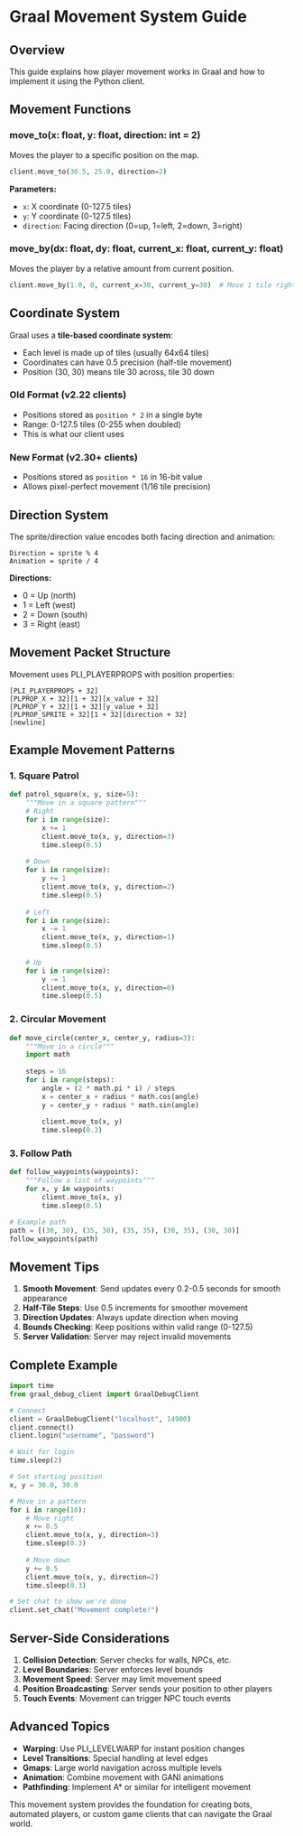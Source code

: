 # Graal Movement System Guide

## Overview

This guide explains how player movement works in Graal and how to implement it using the Python client.

## Movement Functions

### move_to(x: float, y: float, direction: int = 2)

Moves the player to a specific position on the map.

```python
client.move_to(30.5, 25.0, direction=2)
```

**Parameters:**
- `x`: X coordinate (0-127.5 tiles)
- `y`: Y coordinate (0-127.5 tiles)  
- `direction`: Facing direction (0=up, 1=left, 2=down, 3=right)

### move_by(dx: float, dy: float, current_x: float, current_y: float)

Moves the player by a relative amount from current position.

```python
client.move_by(1.0, 0, current_x=30, current_y=30)  # Move 1 tile right
```

## Coordinate System

Graal uses a **tile-based coordinate system**:
- Each level is made up of tiles (usually 64x64 tiles)
- Coordinates can have 0.5 precision (half-tile movement)
- Position (30, 30) means tile 30 across, tile 30 down

### Old Format (v2.22 clients)
- Positions stored as `position * 2` in a single byte
- Range: 0-127.5 tiles (0-255 when doubled)
- This is what our client uses

### New Format (v2.30+ clients)  
- Positions stored as `position * 16` in 16-bit value
- Allows pixel-perfect movement (1/16 tile precision)

## Direction System

The sprite/direction value encodes both facing direction and animation:

```
Direction = sprite % 4
Animation = sprite / 4
```

**Directions:**
- 0 = Up (north)
- 1 = Left (west)
- 2 = Down (south)
- 3 = Right (east)

## Movement Packet Structure

Movement uses PLI_PLAYERPROPS with position properties:

```
[PLI_PLAYERPROPS + 32]
[PLPROP_X + 32][1 + 32][x_value + 32]
[PLPROP_Y + 32][1 + 32][y_value + 32]
[PLPROP_SPRITE + 32][1 + 32][direction + 32]
[newline]
```

## Example Movement Patterns

### 1. Square Patrol
```python
def patrol_square(x, y, size=5):
    """Move in a square pattern"""
    # Right
    for i in range(size):
        x += 1
        client.move_to(x, y, direction=3)
        time.sleep(0.5)
    
    # Down
    for i in range(size):
        y += 1
        client.move_to(x, y, direction=2)
        time.sleep(0.5)
        
    # Left
    for i in range(size):
        x -= 1
        client.move_to(x, y, direction=1)
        time.sleep(0.5)
        
    # Up
    for i in range(size):
        y -= 1
        client.move_to(x, y, direction=0)
        time.sleep(0.5)
```

### 2. Circular Movement
```python
def move_circle(center_x, center_y, radius=3):
    """Move in a circle"""
    import math
    
    steps = 16
    for i in range(steps):
        angle = (2 * math.pi * i) / steps
        x = center_x + radius * math.cos(angle)
        y = center_y + radius * math.sin(angle)
        
        client.move_to(x, y)
        time.sleep(0.3)
```

### 3. Follow Path
```python
def follow_waypoints(waypoints):
    """Follow a list of waypoints"""
    for x, y in waypoints:
        client.move_to(x, y)
        time.sleep(0.5)

# Example path
path = [(30, 30), (35, 30), (35, 35), (30, 35), (30, 30)]
follow_waypoints(path)
```

## Movement Tips

1. **Smooth Movement**: Send updates every 0.2-0.5 seconds for smooth appearance
2. **Half-Tile Steps**: Use 0.5 increments for smoother movement
3. **Direction Updates**: Always update direction when moving
4. **Bounds Checking**: Keep positions within valid range (0-127.5)
5. **Server Validation**: Server may reject invalid movements

## Complete Example

```python
import time
from graal_debug_client import GraalDebugClient

# Connect
client = GraalDebugClient("localhost", 14900)
client.connect()
client.login("username", "password")

# Wait for login
time.sleep(2)

# Set starting position
x, y = 30.0, 30.0

# Move in a pattern
for i in range(10):
    # Move right
    x += 0.5
    client.move_to(x, y, direction=3)
    time.sleep(0.3)
    
    # Move down
    y += 0.5  
    client.move_to(x, y, direction=2)
    time.sleep(0.3)

# Set chat to show we're done
client.set_chat("Movement complete!")
```

## Server-Side Considerations

1. **Collision Detection**: Server checks for walls, NPCs, etc.
2. **Level Boundaries**: Server enforces level bounds
3. **Movement Speed**: Server may limit movement speed
4. **Position Broadcasting**: Server sends your position to other players
5. **Touch Events**: Movement can trigger NPC touch events

## Advanced Topics

- **Warping**: Use PLI_LEVELWARP for instant position changes
- **Level Transitions**: Special handling at level edges
- **Gmaps**: Large world navigation across multiple levels
- **Animation**: Combine movement with GANI animations
- **Pathfinding**: Implement A* or similar for intelligent movement

This movement system provides the foundation for creating bots, automated players, or custom game clients that can navigate the Graal world.